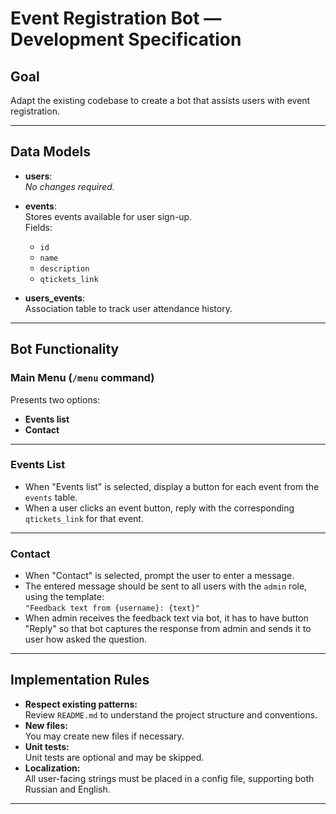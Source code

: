 # Event Registration Bot — Development Specification

## Goal

Adapt the existing codebase to create a bot that assists users with event registration.

---

## Data Models

- **users**:  
  _No changes required._

- **events**:  
  Stores events available for user sign-up.  
  Fields:
  - `id`
  - `name`
  - `description`
  - `qtickets_link`

- **users_events**:  
  Association table to track user attendance history.

---

## Bot Functionality

### Main Menu (`/menu` command)

Presents two options:
- **Events list**
- **Contact**

---

### Events List

- When "Events list" is selected, display a button for each event from the `events` table.
- When a user clicks an event button, reply with the corresponding `qtickets_link` for that event.

---

### Contact

- When "Contact" is selected, prompt the user to enter a message.
- The entered message should be sent to all users with the `admin` role, using the template:  
  `"Feedback text from {username}: {text}"`
- When admin receives the feedback text via bot, it has to have button "Reply" so that bot captures the response from admin and sends it to user how asked the question.

---

## Implementation Rules

- **Respect existing patterns:**  
  Review `README.md` to understand the project structure and conventions.
- **New files:**  
  You may create new files if necessary.
- **Unit tests:**  
  Unit tests are optional and may be skipped.
- **Localization:**  
  All user-facing strings must be placed in a config file, supporting both Russian and English.

---